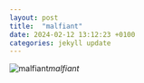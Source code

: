 ```yaml
---
layout: post
title:  "malfiant"
date: 2024-02-12 13:12:23 +0100
categories: jekyll update
---
```





![malfiant]()*malfiant*&nbsp;



[jekyll-docs]: https://jekyllrb.com/docs/home
[jekyll-gh]:   https://github.com/jekyll/jekyll
[jekyll-talk]: https://talk.jekyllrb.com/
